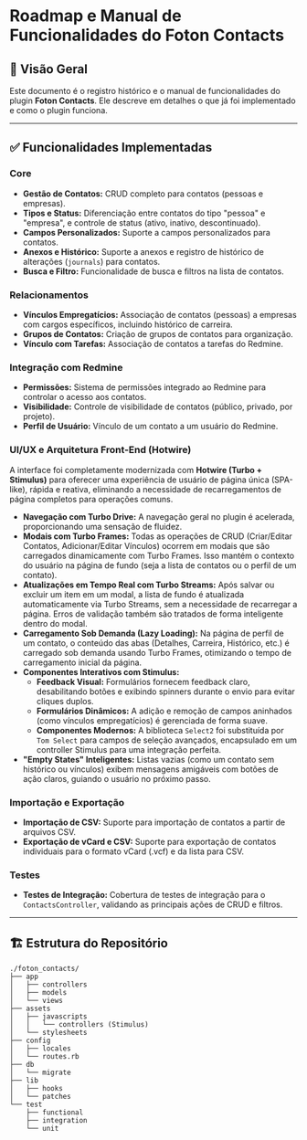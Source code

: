 # Roadmap e Manual de Funcionalidades do Foton Contacts

## 🚀 Visão Geral

Este documento é o registro histórico e o manual de funcionalidades do plugin **Foton Contacts**. Ele descreve em detalhes o que já foi implementado e como o plugin funciona.

---

## ✅ Funcionalidades Implementadas

### Core

- **Gestão de Contatos:** CRUD completo para contatos (pessoas e empresas).
- **Tipos e Status:** Diferenciação entre contatos do tipo "pessoa" e "empresa", e controle de status (ativo, inativo, descontinuado).
- **Campos Personalizados:** Suporte a campos personalizados para contatos.
- **Anexos e Histórico:** Suporte a anexos e registro de histórico de alterações (`journals`) para contatos.
- **Busca e Filtro:** Funcionalidade de busca e filtros na lista de contatos.

### Relacionamentos

- **Vínculos Empregatícios:** Associação de contatos (pessoas) a empresas com cargos específicos, incluindo histórico de carreira.
- **Grupos de Contatos:** Criação de grupos de contatos para organização.
- **Vínculo com Tarefas:** Associação de contatos a tarefas do Redmine.

### Integração com Redmine

- **Permissões:** Sistema de permissões integrado ao Redmine para controlar o acesso aos contatos.
- **Visibilidade:** Controle de visibilidade de contatos (público, privado, por projeto).
- **Perfil de Usuário:** Vínculo de um contato a um usuário do Redmine.

### UI/UX e Arquitetura Front-End (Hotwire)

A interface foi completamente modernizada com **Hotwire (Turbo + Stimulus)** para oferecer uma experiência de usuário de página única (SPA-like), rápida e reativa, eliminando a necessidade de recarregamentos de página completos para operações comuns.

- **Navegação com Turbo Drive:** A navegação geral no plugin é acelerada, proporcionando uma sensação de fluidez.
- **Modais com Turbo Frames:** Todas as operações de CRUD (Criar/Editar Contatos, Adicionar/Editar Vínculos) ocorrem em modais que são carregados dinamicamente com Turbo Frames. Isso mantém o contexto do usuário na página de fundo (seja a lista de contatos ou o perfil de um contato).
- **Atualizações em Tempo Real com Turbo Streams:** Após salvar ou excluir um item em um modal, a lista de fundo é atualizada automaticamente via Turbo Streams, sem a necessidade de recarregar a página. Erros de validação também são tratados de forma inteligente dentro do modal.
- **Carregamento Sob Demanda (Lazy Loading):** Na página de perfil de um contato, o conteúdo das abas (Detalhes, Carreira, Histórico, etc.) é carregado sob demanda usando Turbo Frames, otimizando o tempo de carregamento inicial da página.
- **Componentes Interativos com Stimulus:**
  - **Feedback Visual:** Formulários fornecem feedback claro, desabilitando botões e exibindo spinners durante o envio para evitar cliques duplos.
  - **Formulários Dinâmicos:** A adição e remoção de campos aninhados (como vínculos empregatícios) é gerenciada de forma suave.
  - **Componentes Modernos:** A biblioteca `Select2` foi substituída por `Tom Select` para campos de seleção avançados, encapsulado em um controller Stimulus para uma integração perfeita.
- **"Empty States" Inteligentes:** Listas vazias (como um contato sem histórico ou vínculos) exibem mensagens amigáveis com botões de ação claros, guiando o usuário no próximo passo.

### Importação e Exportação

- **Importação de CSV:** Suporte para importação de contatos a partir de arquivos CSV.
- **Exportação de vCard e CSV:** Suporte para exportação de contatos individuais para o formato vCard (.vcf) e da lista para CSV.

### Testes

- **Testes de Integração:** Cobertura de testes de integração para o `ContactsController`, validando as principais ações de CRUD e filtros.

---

## 🏗️ Estrutura do Repositório

```text
./foton_contacts/
├── app
│   ├── controllers
│   ├── models
│   └── views
├── assets
│   ├── javascripts
│   │   └── controllers (Stimulus)
│   └── stylesheets
├── config
│   ├── locales
│   └── routes.rb
├── db
│   └── migrate
├── lib
│   ├── hooks
│   └── patches
└── test
    ├── functional
    ├── integration
    └── unit
```